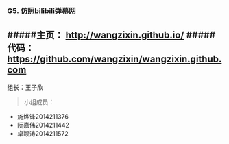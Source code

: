 ### G5. 仿照bilibili弹幕网 
#####主页： http://wangzixin.github.io/
#####代码： https://github.com/wangzixin/wangzixin.github.com
---
组长：王子欣  
> 小组成员：

- 施烨锋2014211376  
- 阮嘉伟2014211442   
- 卓颖涛2014211572  
